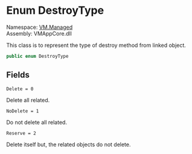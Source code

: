 # Enum DestroyType

Namespace: [VM.Managed](VM.Managed.md)  
Assembly: VMAppCore.dll  

This class is to represent the type of destroy method from linked object.

```csharp
public enum DestroyType
```

## Fields

`Delete = 0` 

Delete all related.



`NoDelete = 1` 

Do not delete all related.



`Reserve = 2` 

Delete itself but, the related objects do not delete.




